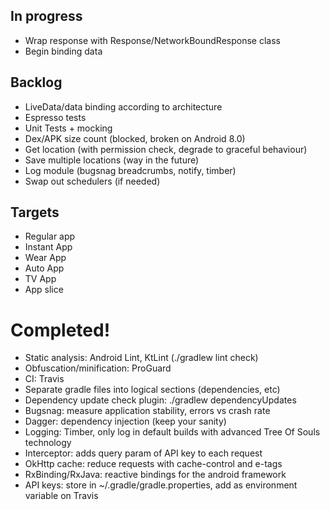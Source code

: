 ## In progress

- Wrap response with Response/NetworkBoundResponse class
- Begin binding data


## Backlog

- LiveData/data binding according to architecture
- Espresso tests
- Unit Tests + mocking
- Dex/APK size count (blocked, broken on Android 8.0)
- Get location (with permission check, degrade to graceful behaviour)
- Save multiple locations (way in the future)
- Log module (bugsnag breadcrumbs, notify, timber)
- Swap out schedulers (if needed)

## Targets

- Regular app
- Instant App
- Wear App
- Auto App
- TV App
- App slice


# Completed!

- Static analysis: Android Lint, KtLint (./gradlew lint check)
- Obfuscation/minification: ProGuard
- CI: Travis
- Separate gradle files into logical sections (dependencies, etc)
- Dependency update check plugin: ./gradlew dependencyUpdates
- Bugsnag: measure application stability, errors vs crash rate
- Dagger: dependency injection (keep your sanity)
- Logging: Timber, only log in default builds with advanced Tree Of Souls technology
- Interceptor: adds query param of API key to each request
- OkHttp cache: reduce requests with cache-control and e-tags
- RxBinding/RxJava: reactive bindings for the android framework
- API keys: store in ~/.gradle/gradle.properties, add as environment variable on Travis
